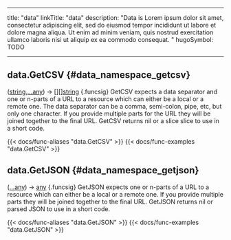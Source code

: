 




---
title: "data"
linkTitle: "data"
description: "Data is Lorem ipsum dolor sit amet, consectetur adipiscing elit, sed do eiusmod tempor incididunt ut labore et dolore magna aliqua. Ut enim ad minim veniam, quis nostrud exercitation ullamco laboris nisi ut aliquip ex ea commodo consequat. "
hugoSymbol: TODO




---















## data.GetCSV {#data_namespace_getcsv}

\([string](/documentation/reference/gotypes/#string),[...any](/documentation/reference/objects//...any)\) → [[][]string](/documentation/reference/objects//[][]string)
{.funcsig}
GetCSV expects a data separator and one or n-parts of a URL to a resource which
can either be a local or a remote one.
The data separator can be a comma, semi-colon, pipe, etc, but only one character.
If you provide multiple parts for the URL they will be joined together to the final URL.
GetCSV returns nil or a slice slice to use in a short code.


{{< docs/func-aliases "data.GetCSV" >}}
{{< docs/func-examples "data.GetCSV" >}}







## data.GetJSON {#data_namespace_getjson}

\([...any](/documentation/reference/objects//...any)\) → [any](/documentation/reference/gotypes/#any)
{.funcsig}
GetJSON expects one or n-parts of a URL to a resource which can either be a local or a remote one.
If you provide multiple parts they will be joined together to the final URL.
GetJSON returns nil or parsed JSON to use in a short code.


{{< docs/func-aliases "data.GetJSON" >}}
{{< docs/func-examples "data.GetJSON" >}}





